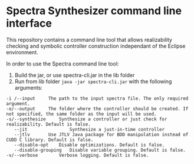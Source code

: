 # Spectra Synthesizer command line interface
This repository contains a command line tool that allows realizability checking and symbolic controller construction independant of the Eclipse environment.

In order to use the Spectra command line tool:

1. Build the jar, or use spectra-cli.jar in the lib folder
2. Run from lib folder `java -jar spectra-cli.jar` with the following arguments:
```
-i /--input		The path to the input spectra file. The only required argument.
-o/--output		The folder where the controller should be created. If not specified, the same folder as the input will be used.
-s/--synthesize		Synthesize a controller or just check for realizability. Default is false.
   --jit                Synthesize a just-in-time controller
   --jtlv		Use JTLV Java package for BDD manipulation instead of CUDD C library. Default is false.
   --disable-opt	Disable optimizations. Default is false.
   --disable-grouping	Disable variable grouping. Default is false.
-v/--verbose		Verbose logging. Default is false.
```
